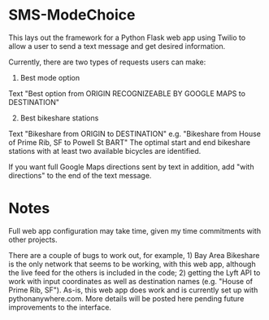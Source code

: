 # SMS-ModeChoice
This lays out the framework for a Python Flask web app using Twilio to allow a user to send a text message and get desired information.

Currently, there are two types of requests users can make: 

1) Best mode option

Text "Best option from ORIGIN RECOGNIZEABLE BY GOOGLE MAPS to DESTINATION"

2) Best bikeshare stations

Text "Bikeshare from ORIGIN to DESTINATION" e.g. "Bikeshare from House of Prime Rib, SF to Powell St BART"
The optimal start and end bikeshare stations with at least two available bicycles are identified. 

If you want full Google Maps directions sent by text in addition, add "with directions" to the end of the text message.

# Notes
Full web app configuration may take time, given my time commitments with other projects.

There are a couple of bugs to work out, for example, 1) Bay Area Bikeshare is the only network that seems to be working, with this web app, although the live feed for the others is included in the code; 2) getting the Lyft API to work with input coordinates as well as destination names (e.g. "House of Prime Rib, SF"). As-is, this web app does work and is currently set up with pythonanywhere.com. More details will be posted here pending future improvements to the interface. 

